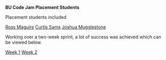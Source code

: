 **BU Code Jam Placement Students** 

Placement students included 

[Ross Maguire](https://github.com/Rossy1995)
[Curtis Sams](https://github.com/CurtisSams)
[Joshua Mugglestone](https://github.com/Jo3115)  

Working over a two-week sprint, a lot of success was achieved which can be viewed below.

[Week 1](https://drive.google.com/open?id=1dQNzwaRR77C3sq9QHjX4I9eoX9Qgxe9k)
[Week 2](https://drive.google.com/open?id=1ezYeHVgW6g1emc2-ghwbyxnxvnXZgxot)

